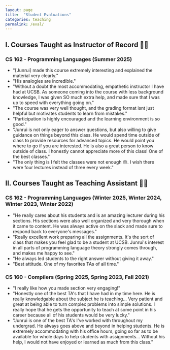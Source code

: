 ```yaml
---
layout: page
title:  "Student Evaluations"
categories: teaching
permalink: /eval/
---
```


## I. Courses Taught as Instructor of Record 🧑‍🏫

<p></p>

### CS 162 - Programming Languages (Summer 2025)

- "[Junrui] made this course extremely interesting and explained the material very clearly."
- "His analogies are incredible."
- "Without a doubt the most accommodating, empathetic instructor I have had at UCSB. As someone coming into the course with less background knowledge, I was given SO much extra help, and made sure that I was up to speed with everything going on."
- "The course was very well thought, and the grading format isnt just helpful but motivates students to learn from mistakes."
- "Participation is highly encouraged and the learning environment is so good."
- "Junrui is not only eager to answer questions, but also willing to give guidance on things beyond this class. He would spend time outside of class to provide resources for advanced topics. He would point you where to go if you are interested. He is also a great person to know outside of class. I honestly cannot appreciate more of this class! One of the best classes."
- "The only thing is I felt the classes were not enough ☹️. I wish there were four lectures instead of three every week."


## II. Courses Taught as Teaching Assistant 🧑‍💻
<p></p>

### CS 162 - Programming Languages (Winter 2025, Winter 2024, Winter 2023, Winter 2022)

- "He really cares about his students and is an amazing lecturer during his sections. His sections were also well organized and very thorough when it came to content. He was always active on the slack and made sure to respond back to everyone's messages."
- "Really excellent work preparing all the assignments. It's the sort of class that makes you feel glad to be a student at UCSB. Junrui's interest in all parts of programming language theory strongly comes through, and makes me happy to see."
- "He always led students to the right answer without giving it away."
- "Best attitude. One of my favorites TAs of all time."

### CS 160 - Compilers (Spring 2025, Spring 2023, Fall 2021)

- "I really like how you made section very engaging!"
- "Honestly one of the best TA's that I have had in my time here. He is really knowledgable about the subject he is teaching... Very patient and great at being able to turn complex problems into simple solutions. I really hope that he gets the opportunity to teach at some point in his career because all of his students would be very lucky."
- "Junrui is one of the best TA's I've worked with throughout my undergrad. He always goes above and beyond in helping students. He is extremely accommodating with his office hours, going so far as to be available for whole days to help students with assignments... Without his help, I would not have enjoyed or learned as much from this class."